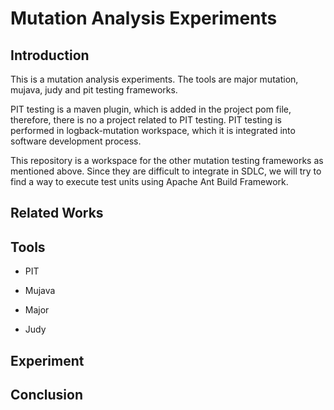 # Mutation Analysis Experiments

## Introduction

This is a mutation analysis experiments. The tools are major mutation, mujava, judy and pit testing frameworks. 

PIT testing is a maven plugin, which is added in the project pom file, therefore, there is no a project related to PIT testing.
PIT testing is performed in logback-mutation workspace, which it is integrated into software development process.


This repository is a workspace for the other mutation testing frameworks as mentioned above. Since they are difficult to 
integrate in SDLC, we will try to find a way to execute test units using Apache Ant Build Framework.

## Related Works

## Tools

  - PIT

  - Mujava

  - Major

  - Judy

## Experiment


## Conclusion
